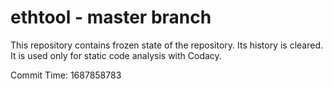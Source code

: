 # ethtool - master branch

This repository contains frozen state of the repository.
Its history is cleared. It is used only for static code
analysis with Codacy.

Commit Time: 1687858783